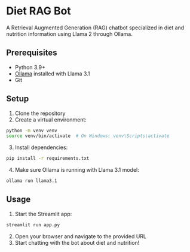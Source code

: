 # Diet RAG Bot

A Retrieval Augmented Generation (RAG) chatbot specialized in diet and nutrition information using Llama 2 through Ollama.

## Prerequisites

- Python 3.9+
- [Ollama](https://ollama.ai/) installed with Llama 3.1
- Git

## Setup

1. Clone the repository
2. Create a virtual environment:
```bash
python -m venv venv
source venv/bin/activate  # On Windows: venv\Scripts\activate
```
3. Install dependencies:
```bash
pip install -r requirements.txt
```
4. Make sure Ollama is running with Llama 3.1 model:
```bash
ollama run llama3.1
```

## Usage

1. Start the Streamlit app:
```bash
streamlit run app.py
```
2. Open your browser and navigate to the provided URL
3. Start chatting with the bot about diet and nutrition!
